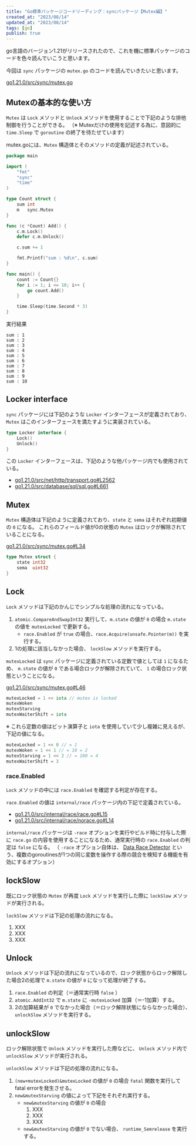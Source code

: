 ```yaml
---
title: "Go標準パッケージコードリーディング：syncパッケージ【Mutex編】"
created_at: "2023/08/14"
updated_at: "2023/08/14"
tags: [go]
publish: true
---
```


go言語のバージョン1.21がリリースされたので、これを機に標準パッケージのコードを色々読んでいこうと思います。

今回は `sync` パッケージの `mutex.go` のコードを読んでいきたいと思います。

[go1.21.0/src/sync/mutex.go](https://github.com/golang/go/tree/go1.21.0/src/sync/mutex.go)

## Mutexの基本的な使い方

`Mutex` は `Lock` メソッドと `Unlock` メソッドを使用することで下記のような排他制御を行うことができる。
（※ Mutexだけの使用を記述する為に、意図的に `time.Sleep` で `goroutine` の終了を待たせています）

mutex.goには、`Mutex` 構造体とそのメソッドの定義が記述されている。

```go
package main

import (
	"fmt"
	"sync"
	"time"
)

type Count struct {
	sum int
	m   sync.Mutex
}

func (c *Count) Add() {
	c.m.Lock()
	defer c.m.Unlock()

	c.sum += 1

	fmt.Printf("sum : %d\n", c.sum)
}

func main() {
	count := Count{}
	for i := 1; i <= 10; i++ {
		go count.Add()
	}

	time.Sleep(time.Second * 3)
}
```

実行結果

```Shell
sum : 1
sum : 2
sum : 3
sum : 4
sum : 5
sum : 6
sum : 7
sum : 8
sum : 9
sum : 10
```

## Locker interface

`sync` パッケージには下記のような `Locker` インターフェースが定義されており、 `Mutex` はこのインターフェースを満たすように実装されている。

[](https://github.com/golang/go/blob/go1.21.0/src/sync/mutex.go#L40)

```go
type Locker interface {
	Lock()
	Unlock()
}
```

この `Locker` インターフェースは、下記のような他パッケージ内でも使用されている。

- [go1.21.0/src/net/http/transport.go#L2562](https://github.com/golang/go/blob/go1.21.0/src/net/http/transport.go#L2562)
- [go1.21.0/src/database/sql/sql.go#L661](https://github.com/golang/go/blob/go1.21.0/src/database/sql/sql.go#L661)

## Mutex

`Mutex` 構造体は下記のように定義されており、`state` と `sema` はそれぞれ初期値の `0` になる。
これらのフィールド値が0の状態の `Mutex` はロックが解除されていることになる。

[go1.21.0/src/sync/mutex.go#L34](https://github.com/golang/go/blob/go1.21.0/src/sync/mutex.go#L34)

```go
type Mutex struct {
	state int32
	sema  uint32
}
```

## Lock

`Lock` メソッドは下記のかんじでシンプルな処理の流れになっている。

1. `atomic.CompareAndSwapInt32` 実行して、`m.state` の値が `0` の場合 `m.state` の値を `mutexLocked` で更新する。
    - `race.Enabled` が `true` の場合、`race.Acquire(unsafe.Pointer(m))` を実行する。
2. 1の処理に該当しなかった場合、 `lockSlow` メソッドを実行する。

`mutexLocked` は `sync` パッケージに定義されている定数で値としては `1` になるため、
`m.state` の値が `0` である場合ロックが解除されていて、 `1` の場合ロック状態ということになる。

[go1.21.0/src/sync/mutex.go#L46](https://github.com/golang/go/blob/go1.21.0/src/sync/mutex.go#L46)

```go
mutexLocked = 1 << iota // mutex is locked
mutexWoken
mutexStarving
mutexWaiterShift = iota
```

※ これら定数の値はビット演算子と `iota` を使用していて少し複雑に見えるが、下記の値になる。

```go
mutexLocked = 1 << 0 // = 1
mutexWoken = 1 << 1 // = 10 = 2
mutexStarving = 1 << 2 // = 100 = 4
mutexWaiterShift = 3
```

### race.Enabled

`Lock` メソッドの中には `race.Enabled` を確認する判定が存在する。

`race.Enabled` の値は `internal/race` パッケージ内の下記で定義されている。

- [go1.21.0/src/internal/race/race.go#L15](https://github.com/golang/go/blob/go1.21.0/src/internal/race/race.go#L15)
- [go1.21.0/src/internal/race/norace.go#L14](https://github.com/golang/go/blob/go1.21.0/src/internal/race/norace.go#L14)

`internal/race` パッケージは `-race` オプションを実行やビルド時に付与した際に `race.go` の内容を使用することになるため、通常実行時の `race.Enabled` の判定は `false` になる。
（ `-race` オプション自体は、 [Data Race Detector](https://go.dev/doc/articles/race_detector) という、複数のgoroutinesが1つの同じ変数を操作する際の競合を検知する機能を有効にするオプション）

## lockSlow

既にロック状態の `Mutex` が再度 `Lock` メソッドを実行した際に `lockSlow` メソッドが実行される。

`lockSlow` メソッドは下記の処理の流れになる。

1. XXX
2. XXX
3. XXX

## Unlock

`Unlock` メソッドは下記の流れになっているので、ロック状態からロック解除した場合2の処理で `m.state` の値が `0` になって処理が終了する。

1. `race.Enabled` の判定（＝通常実行時 `false` ）
2. `atomic.AddInt32` で `m.state` に `-mutexLocked` 加算（＝-1加算）する。
3. 2の加算結果が `0` でなかった場合（＝ロック解除状態にならなかった場合）、`unlockSlow` メソッドを実行する。

## unlockSlow

ロック解除状態で `Unlock` メソッドを実行した際などに、 `Unlock` メソッド内で `unlockSlow` メソッドが実行される。

`unlockSlow` メソッドは下記の処理の流れになる。

1. `(new+mutexLocked)&mutexLocked` の値が `0` の場合 `fatal` 関数を実行してfatal errorを発生させる。
2. `new&mutexStarving` の値によって下記をそれぞれ実行する。
    - `new&mutexStarving` の値が `0` の場合
        1. XXX
        2. XXX
        3. XXX
    - `new&mutexStarving` の値が `0` でない場合、 `runtime_Semrelease` を実行する。
